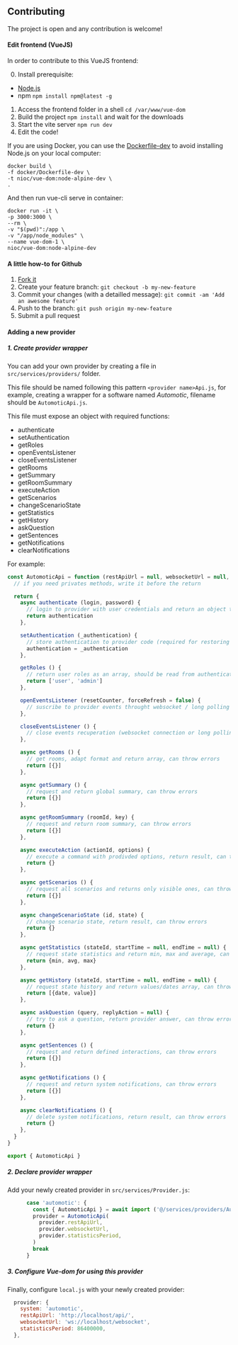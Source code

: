 ## Contributing

The project is open and any contribution is welcome!

#### Edit frontend (VueJS)

In order to contribute to this VueJS frontend:

0. Install prerequisite:
  - [Node.js](https://nodejs.org/)
  - npm `npm install npm@latest -g`
1. Access the frontend folder in a shell `cd /var/www/vue-dom`
2. Build the project `npm install` and wait for the downloads
3. Start the vite server `npm run dev`
4. Edit the code!

If you are using Docker, you can use the [Dockerfile-dev](/docker/Dockerfile-dev) to avoid installing Node.js on your local computer:
```
docker build \
-f docker/Dockerfile-dev \
-t nioc/vue-dom:node-alpine-dev \
.
```

And then run vue-cli serve in container:
```
docker run -it \
-p 3000:3000 \
--rm \
-v "$(pwd)":/app \
-v "/app/node_modules" \
--name vue-dom-1 \
nioc/vue-dom:node-alpine-dev
```

#### A little how-to for Github

1. [Fork it](https://help.github.com/articles/fork-a-repo/)
2. Create your feature branch: `git checkout -b my-new-feature`
3. Commit your changes (with a detailled message): `git commit -am 'Add an awesome feature'`
4. Push to the branch: `git push origin my-new-feature`
5. Submit a pull request

#### Adding a new provider

##### 1. Create provider wrapper

You can add your own provider by creating a file in `src/services/providers/` folder.

This file should be named following this pattern `<provider name>Api.js`, for example, creating a wrapper for a software named _Automotic_, filename should be `AutomoticApi.js`.

This file must expose an object with required functions:
- authenticate
- setAuthentication
- getRoles
- openEventsListener
- closeEventsListener
- getRooms
- getSummary
- getRoomSummary
- executeAction
- getScenarios
- changeScenarioState
- getStatistics
- getHistory
- askQuestion
- getSentences
- getNotifications
- clearNotifications

For example:

``` js
const AutomoticApi = function (restApiUrl = null, websocketUrl = null, statisticsPeriod = 86400000) {
  // if you need privates methods, write it before the return

  return {
    async authenticate (login, password) {
      // login to provider with user credentials and return an object that contains the result (API key / JWT / whatever), throw error in case of authentication failed
      return authentication
    },

    setAuthentication (_authentication) {
      // store authentication to provider code (required for restoring session)
      authentication = _authentication
    },

    getRoles () {
      // return user roles as an array, should be read from authentication (scope in JWT) or read from API call
      return ['user', 'admin']
    },

    openEventsListener (resetCounter, forceRefresh = false) {
      // suscribe to provider events throught websocket / long polling or whatever provider implements
    },

    closeEventsListener () {
      // close events recuperation (websocket connection or long polling timer)
    },

    async getRooms () {
      // get rooms, adapt format and return array, can throw errors
      return [{}]
    },

    async getSummary () {
      // request and return global summary, can throw errors
      return [{}]
    },

    async getRoomSummary (roomId, key) {
      // request and return room summary, can throw errors
      return [{}]
    },

    async executeAction (actionId, options) {
      // execute a command with prodivded options, return result, can throw errors
      return {}
    },

    async getScenarios () {
      // request all scenarios and returns only visible ones, can throw errors
      return [{}]
    },

    async changeScenarioState (id, state) {
      // change scenario state, return result, can throw errors
      return {}
    },

    async getStatistics (stateId, startTime = null, endTime = null) {
      // request state statistics and return min, max and average, can throw errors
      return {min, avg, max}
    },

    async getHistory (stateId, startTime = null, endTime = null) {
      // request state history and return values/dates array, can throw errors
      return [{date, value}]
    },

    async askQuestion (query, replyAction = null) {
      // try to ask a question, return provider answer, can throw errors
      return {}
    },

    async getSentences () {
      // request and return defined interactions, can throw errors
      return [{}]
    },

    async getNotifications () {
      // request and return system notifications, can throw errors
      return [{}]
    },

    async clearNotifications () {
      // delete system notifications, return result, can throw errors
      return {}
    },
  }
}

export { AutomoticApi }
```

##### 2. Declare provider wrapper

Add your newly created provider in `src/services/Provider.js`:

```js
      case 'automotic': {
        const { AutomoticApi } = await import ('@/services/providers/AutomoticApi')
        provider = AutomoticApi(
          provider.restApiUrl,
          provider.websocketUrl,
          provider.statisticsPeriod,
        )
        break
      }
```

##### 3. Configure Vue-dom for using this provider

Finally, configure `local.js` with your newly created provider:

```js
  provider: {
    system: 'automotic',
    restApiUrl: 'http://localhost/api/',
    websocketUrl: 'ws://localhost/websocket',
    statisticsPeriod: 86400000,
  },
```
